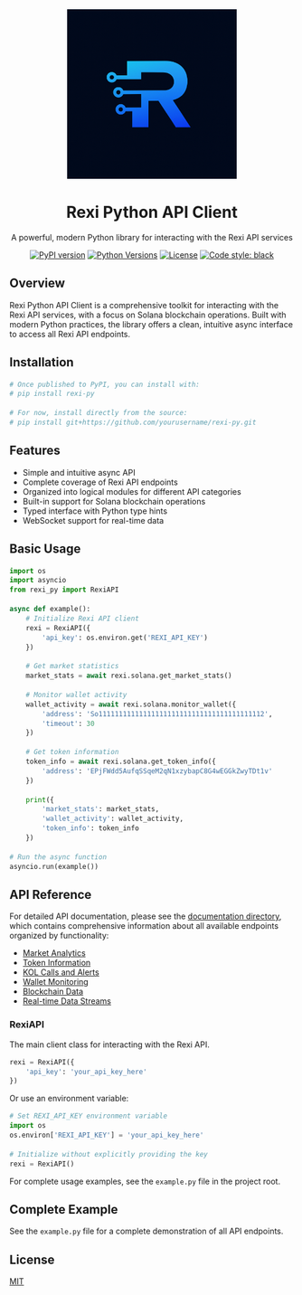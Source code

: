 <div align="center">
  <img src="https://github.com/Rexi-sh/rexi-py/raw/main/rexi_logo.png" alt="Rexi Logo" width="300"/>
  <h1>Rexi Python API Client</h1>
  <p>A powerful, modern Python library for interacting with the Rexi API services</p>
  
  [![PyPI version](https://img.shields.io/pypi/v/rexi-py.svg)](https://pypi.org/project/rexi-py/)
  [![Python Versions](https://img.shields.io/pypi/pyversions/rexi-py.svg)](https://pypi.org/project/rexi-py/)
  [![License](https://img.shields.io/github/license/Rexi-sh/rexi-py.svg)](https://github.com/Rexi-sh/rexi-py/blob/main/LICENSE)
  [![Code style: black](https://img.shields.io/badge/code%20style-black-000000.svg)](https://github.com/psf/black)
</div>

## Overview

Rexi Python API Client is a comprehensive toolkit for interacting with the Rexi API services, with a focus on Solana blockchain operations. Built with modern Python practices, the library offers a clean, intuitive async interface to access all Rexi API endpoints.

## Installation

```bash
# Once published to PyPI, you can install with:
# pip install rexi-py

# For now, install directly from the source:
# pip install git+https://github.com/yourusername/rexi-py.git
```

## Features

- Simple and intuitive async API
- Complete coverage of Rexi API endpoints
- Organized into logical modules for different API categories
- Built-in support for Solana blockchain operations
- Typed interface with Python type hints
- WebSocket support for real-time data

## Basic Usage

```python
import os
import asyncio
from rexi_py import RexiAPI

async def example():
    # Initialize Rexi API client
    rexi = RexiAPI({
        'api_key': os.environ.get('REXI_API_KEY')
    })
    
    # Get market statistics
    market_stats = await rexi.solana.get_market_stats()
    
    # Monitor wallet activity
    wallet_activity = await rexi.solana.monitor_wallet({
        'address': 'So11111111111111111111111111111111111111112',
        'timeout': 30
    })
    
    # Get token information
    token_info = await rexi.solana.get_token_info({
        'address': 'EPjFWdd5AufqSSqeM2qN1xzybapC8G4wEGGkZwyTDt1v'
    })
    
    print({
        'market_stats': market_stats,
        'wallet_activity': wallet_activity,
        'token_info': token_info
    })

# Run the async function
asyncio.run(example())
```

## API Reference

For detailed API documentation, please see the [documentation directory](docs/README.md), which contains comprehensive information about all available endpoints organized by functionality:

- [Market Analytics](docs/market-analytics.md)
- [Token Information](docs/token-information.md)
- [KOL Calls and Alerts](docs/kol-calls-alerts.md)
- [Wallet Monitoring](docs/wallet-monitoring.md)
- [Blockchain Data](docs/blockchain-data.md)
- [Real-time Data Streams](docs/realtime-data.md)

### RexiAPI

The main client class for interacting with the Rexi API.

```python
rexi = RexiAPI({
    'api_key': 'your_api_key_here'
})
```

Or use an environment variable:

```python
# Set REXI_API_KEY environment variable
import os
os.environ['REXI_API_KEY'] = 'your_api_key_here'

# Initialize without explicitly providing the key
rexi = RexiAPI()
```

For complete usage examples, see the `example.py` file in the project root.

## Complete Example

See the `example.py` file for a complete demonstration of all API endpoints.

## License

[MIT](LICENSE)
